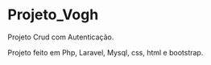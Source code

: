 # Projeto_Vogh

Projeto Crud com Autenticação.

Projeto feito em Php, Laravel, Mysql, css, html e bootstrap.
